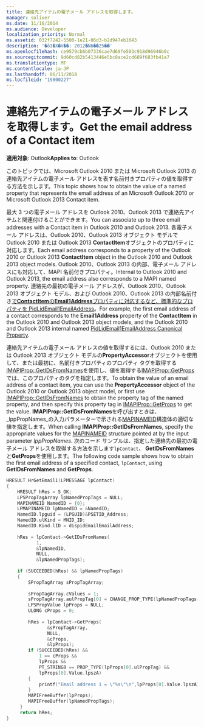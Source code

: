```yaml
---
title: 連絡先アイテムの電子メール アドレスを取得します。
manager: soliver
ms.date: 11/16/2014
ms.audience: Developer
localization_priority: Normal
ms.assetid: 032f7242-5500-1e21-06d3-b2d947eb1043
description: '�ŏI�X�V��: 2012�N6��25��'
ms.openlocfilehash: ce9579cb6b07336cae7d69fe503c918d96946b0c
ms.sourcegitcommit: 9d60cd82b5413446e5bc8ace2cd689f683fb41a7
ms.translationtype: MT
ms.contentlocale: ja-JP
ms.lasthandoff: 06/11/2018
ms.locfileid: "19800227"
---
```

# <a name="get-the-email-address-of-a-contact-item"></a><span data-ttu-id="fc4ee-103">連絡先アイテムの電子メール アドレスを取得します。</span><span class="sxs-lookup"><span data-stu-id="fc4ee-103">Get the email address of a Contact item</span></span>

<span data-ttu-id="fc4ee-104">**適用対象**: Outlook</span><span class="sxs-lookup"><span data-stu-id="fc4ee-104">**Applies to**: Outlook</span></span> 
  
<span data-ttu-id="fc4ee-105">このトピックでは、Microsoft Outlook 2010 または Microsoft Outlook 2013 の連絡先アイテムの電子メール アドレスを表す名前付きプロパティの値を取得する方法を示します。</span><span class="sxs-lookup"><span data-stu-id="fc4ee-105">This topic shows how to obtain the value of a named property that represents the email address of an Microsoft Outlook 2010 or Microsoft Outlook 2013 Contact item.</span></span>
  
<span data-ttu-id="fc4ee-106">最大 3 つの電子メール アドレスを Outlook 2010、Outlook 2013 で連絡先アイテムと関連付けることができます。</span><span class="sxs-lookup"><span data-stu-id="fc4ee-106">You can associate up to three email addresses with a Contact item in Outlook 2010 and Outlook 2013.</span></span> <span data-ttu-id="fc4ee-107">各電子メール アドレスは、Outlook 2010、Outlook 2013 オブジェクト モデルで Outlook 2010 または Outlook 2013 **ContactItem**オブジェクトのプロパティに対応します。</span><span class="sxs-lookup"><span data-stu-id="fc4ee-107">Each email address corresponds to a property of the Outlook 2010 or Outlook 2013 **ContactItem** object in the Outlook 2010 and Outlook 2013 object models.</span></span> <span data-ttu-id="fc4ee-108">Outlook 2010、Outlook 2013 の内部、電子メール アドレスにも対応して、MAPI 名前付きプロパティ。</span><span class="sxs-lookup"><span data-stu-id="fc4ee-108">Internal to Outlook 2010 and Outlook 2013, the email address also corresponds to a MAPI named property.</span></span> <span data-ttu-id="fc4ee-109">連絡先の最初の電子メール アドレスが、Outlook 2010、Outlook 2013 オブジェクト モデル、および Outlook 2010、Outlook 2013 の内部名前付き[で**ContactItem**の**Email1Address**プロパティに対応するなど、標準的なプロパティを PidLidEmail1EmailAddress](pidlidemail1emailaddress-canonical-property.md)。</span><span class="sxs-lookup"><span data-stu-id="fc4ee-109">For example, the first email address of a contact corresponds to the **Email1Address** property of the **ContactItem** in the Outlook 2010 and Outlook 2013 object models, and the Outlook 2010 and Outlook 2013 internal named [PidLidEmail1EmailAddress Canonical Property](pidlidemail1emailaddress-canonical-property.md).</span></span>
  
<span data-ttu-id="fc4ee-110">連絡先アイテムの電子メール アドレスの値を取得するには、Outlook 2010 または Outlook 2013 オブジェクト モデルの**PropertyAccessor**オブジェクトを使用して、または最初に、名前付きプロパティのプロパティ タグを取得する[IMAPIProp::GetIDsFromNames](imapiprop-getidsfromnames.md)を使用し、値を取得する[IMAPIProp::GetProps](imapiprop-getprops.md)では、このプロパティのタグを指定します。</span><span class="sxs-lookup"><span data-stu-id="fc4ee-110">To obtain the value of an email address of a contact item, you can use the **PropertyAccessor** object of the Outlook 2010 or Outlook 2013 object model, or first use [IMAPIProp::GetIDsFromNames](imapiprop-getidsfromnames.md) to obtain the property tag of the named property, and then specify this property tag in [IMAPIProp::GetProps](imapiprop-getprops.md) to get the value.</span></span> <span data-ttu-id="fc4ee-111">**IMAPIProp::GetIDsFromNames**を呼び出すときは、 _lppPropNames_の入力パラメーターで示される[MAPINAMEID](mapinameid.md)構造体の適切な値を指定します。</span><span class="sxs-lookup"><span data-stu-id="fc4ee-111">When calling **IMAPIProp::GetIDsFromNames**, specify the appropriate values for the [MAPINAMEID](mapinameid.md) structure pointed at by the input parameter  _lppPropNames_.</span></span> <span data-ttu-id="fc4ee-112">次のコード サンプルは、指定した連絡先の最初の電子メール アドレスを取得する方法を示します`lpContact`、 **GetIDsFromNames**と**GetProps**を使用します。</span><span class="sxs-lookup"><span data-stu-id="fc4ee-112">The following code sample shows how to obtain the first email address of a specified contact,  `lpContact`, using **GetIDsFromNames** and **GetProps**.</span></span> 
  
```cpp
HRESULT HrGetEmail1(LPMESSAGE lpContact) 
{ 
    HRESULT hRes = S_OK; 
    LPSPropTagArray lpNamedPropTags = NULL; 
    MAPINAMEID NamedID = {0}; 
    LPMAPINAMEID lpNamedID = &NamedID; 
    NamedID.lpguid = (LPGUID)&PSETID_Address; 
    NamedID.ulKind = MNID_ID; 
    NamedID.Kind.lID = dispidEmailEmailAddress; 
 
    hRes = lpContact->GetIDsFromNames( 
           1,  
           &lpNamedID,  
           NULL,  
           &lpNamedPropTags); 
 
    if (SUCCEEDED(hRes) && lpNamedPropTags) 
    { 
        SPropTagArray sPropTagArray; 
 
        sPropTagArray.cValues = 1; 
        sPropTagArray.aulPropTag[0] = CHANGE_PROP_TYPE(lpNamedPropTags->aulPropTag[0],PT_STRING8); 
        LPSPropValue lpProps = NULL; 
        ULONG cProps = 0; 
 
        hRes = lpContact->GetProps( 
               &sPropTagArray, 
               NULL, 
               &cProps, 
               &lpProps); 
        if (SUCCEEDED(hRes) &&  
            1 == cProps &&  
            lpProps &&  
            PT_STRING8 == PROP_TYPE(lpProps[0].ulPropTag) && 
            lpProps[0].Value.lpszA) 
        { 
            printf("Email address 1 = \"%s\"\n",lpProps[0].Value.lpszA); 
        } 
        MAPIFreeBuffer(lpProps); 
        MAPIFreeBuffer(lpNamedPropTags); 
     } 
     return hRes; 
}
```


